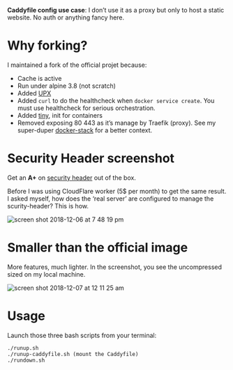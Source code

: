 **Caddyfile config use case**: I don’t use it as a proxy but only to host a static website. No auth or anything fancy here.


# Why forking?

I maintained a fork of the official projet because:

- Cache is active
- Run under alpine 3.8 (not scratch)
- Added [UPX](https://github.com/upx/upx)
- Added `curl` to do the healthcheck when `docker service create`. You must use healthcheck for serious orchestration.
- Added [tiny](https://github.com/krallin/tini), init for containers 
- Removed exposing 80 443 as it’s manage by Traefik (proxy). See my super-duper [docker-stack](https://github.com/pascalandy/docker-stack-this) for a better context. 


# Security Header screenshot

Get an **A+** on [security header](https://securityheaders.com/) out of the box. 

Before I was using CloudFlare worker (5$ per month) to get the same result. I asked myself, how does the ‘real server’ are configured to manage the scurity-header? This is how.

![screen shot 2018-12-06 at 7 48 19 pm](https://user-images.githubusercontent.com/6694151/49621138-e574a080-f991-11e8-8a8e-d9a2b2a4a974.jpg)


# Smaller than the official image

More features, much lighter. In the screenshot, you see the uncompressed sized on my local machine.

![screen shot 2018-12-07 at 12 11 25 am](https://user-images.githubusercontent.com/6694151/49628880-b3286a80-f9b4-11e8-8004-216c737d80d1.jpg)


# Usage

Launch those three bash scripts from your terminal:

```
./runup.sh
./runup-caddyfile.sh (mount the Caddyfile)
./rundown.sh
```